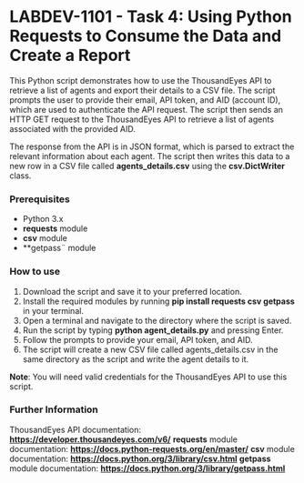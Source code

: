 # LABDEV-1101 - Task 4: Using Python Requests to Consume the Data and Create a Report

This Python script demonstrates how to use the ThousandEyes API to retrieve a list of agents and export their details to a CSV file. The script prompts the user to provide their email, API token, and AID (account ID), which are used to authenticate the API request. The script then sends an HTTP GET request to the ThousandEyes API to retrieve a list of agents associated with the provided AID.

The response from the API is in JSON format, which is parsed to extract the relevant information about each agent. The script then writes this data to a new row in a CSV file called **agents_details.csv** using the **csv.DictWriter** class.

### Prerequisites
* Python 3.x
* **requests** module
* **csv** module
* **getpass¨ module

### How to use
1. Download the script and save it to your preferred location.
2. Install the required modules by running **pip install requests csv getpass** in your terminal.
3. Open a terminal and navigate to the directory where the script is saved.
4. Run the script by typing **python agent_details.py** and pressing Enter.
5. Follow the prompts to provide your email, API token, and AID.
6. The script will create a new CSV file called agents_details.csv in the same directory as the script and write the agent details to it.

**Note**: You will need valid credentials for the ThousandEyes API to use this script. 

### Further Information
ThousandEyes API documentation: **https://developer.thousandeyes.com/v6/**
**requests** module documentation: **https://docs.python-requests.org/en/master/**
**csv** module documentation: **https://docs.python.org/3/library/csv.html**
**getpass** module documentation: **https://docs.python.org/3/library/getpass.html**
